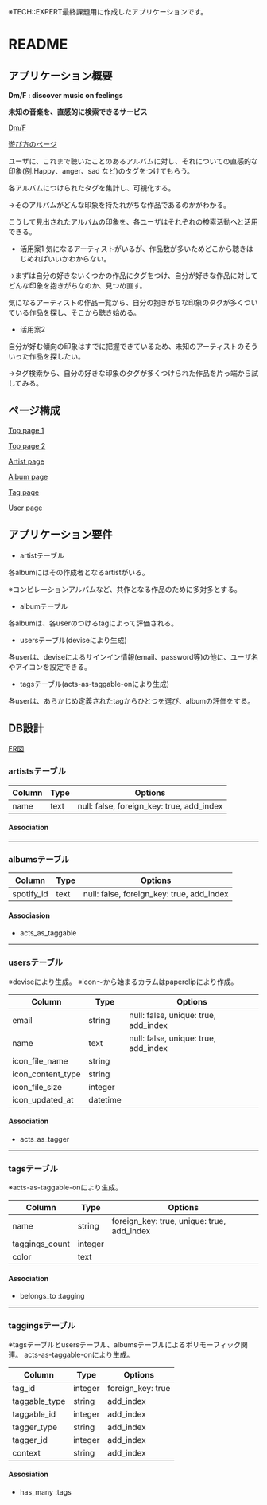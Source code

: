 ※TECH::EXPERT最終課題用に作成したアプリケーションです。

# README

## アプリケーション概要

**Dm/F : discover music on feelings**

**未知の音楽を、直感的に検索できるサービス**

[Dm/F](http://www.discovermusiconfeelings.com/)

[遊び方のページ](http://www.discovermusiconfeelings.com/how_to)

ユーザに、これまで聴いたことのあるアルバムに対し、それについての直感的な印象(例.Happy、anger、sad など)のタグをつけてもらう。

各アルバムにつけられたタグを集計し、可視化する。

→そのアルバムがどんな印象を持たれがちな作品であるのかがわかる。


こうして見出されたアルバムの印象を、各ユーザはそれぞれの検索活動へと活用できる。


- 活用案1
気になるアーティストがいるが、作品数が多いためどこから聴きはじめればいいかわからない。

→まずは自分の好きないくつかの作品にタグをつけ、自分が好きな作品に対してどんな印象を抱きがちなのか、見つめ直す。

気になるアーティストの作品一覧から、自分の抱きがちな印象のタグが多くついている作品を探し、そこから聴き始める。


- 活用案2

自分が好む傾向の印象はすでに把握できているため、未知のアーティストのそういった作品を探したい。

→タグ検索から、自分の好きな印象のタグが多くつけられた作品を片っ端から試してみる。


## ページ構成
[Top page 1](https://i.imgur.com/KRyC1ax.png)

[Top page 2](https://i.imgur.com/VcNOsIg.png)

[Artist page](https://i.imgur.com/pkxLuht.png)

[Album page](https://i.imgur.com/wpEoA89.png)

[Tag page](https://i.imgur.com/20l4hi4.png)

[User page](https://i.imgur.com/p2qBnKL.png)

## アプリケーション要件

- artistテーブル

各albumにはその作成者となるartistがいる。

※コンピレーションアルバムなど、共作となる作品のために多対多とする。


- albumテーブル

各albumは、各userのつけるtagによって評価される。


- usersテーブル(deviseにより生成)

各userは、deviseによるサインイン情報(email、password等)の他に、ユーザ名やアイコンを設定できる。


- tagsテーブル(acts-as-taggable-onにより生成)

各userは、あらかじめ定義されたtagからひとつを選び、albumの評価をする。


## DB設計

[ER図](https://i.imgur.com/9mgY10q.png)

### artistsテーブル

|Column|Type|Options|
|------|----|-------|
|name|text|null: false, foreign_key: true, add_index|

#### Association

---

### albumsテーブル

|Column|Type|Options|
|------|----|-------|
|spotify_id|text|null: false, foreign_key: true, add_index|

#### Associasion
- acts_as_taggable

---

### usersテーブル
※deviseにより生成。
※icon〜から始まるカラムはpaperclipにより作成。

|Column|Type|Options|
|------|----|-------|
|email|string|null: false, unique: true, add_index|
|name|text|null: false, unique: true, add_index|
|icon_file_name|string| |
|icon_content_type|string| |
|icon_file_size|integer| |
|icon_updated_at|datetime| |

#### Association
- acts_as_tagger

---

### tagsテーブル
※acts-as-taggable-onにより生成。

|Column|Type|Options|
|------|----|-------|
|name|string|foreign_key: true, unique: true, add_index|
|taggings_count|integer| |
|color|text| |

#### Association
- belongs_to :tagging

---

### taggingsテーブル
※tagsテーブルとusersテーブル、albumsテーブルによるポリモーフィック関連。
acts-as-taggable-onにより生成。

|Column|Type|Options|
|------|----|-------|
|tag_id|integer|foreign_key: true|
|taggable_type|string|add_index|
|taggable_id|integer|add_index|
|tagger_type|string|add_index|
|tagger_id|integer|add_index|
|context|string|add_index|

#### Assosiation
- has_many :tags

